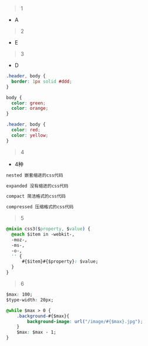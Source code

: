 > 1 
    
- A

> 2

- E

> 3

- D
```css
.header, body {
  border: 1px solid #ddd;
}

body {
  color: green;
  color: orange;
}

.header, body {
  color: red;
  color: yellow;
}
```

> 4

- 4种
```css
nested 嵌套缩进的css代码

expanded 没有缩进的css代码

compact 简洁格式的css代码

compressed 压缩格式的css代码
```

> 5
```css
@mixin css3($property, $value) {
  @each $item in -webkit-,
  -moz-,
  -ms-,
  -o-,
  '' {
      #{$item}#{$property}: $value;
  }
}
```

> 6
```css
$max: 100;
$type-width: 20px;

@while $max > 0 {
    .background-#{$max}{
        background-image: url("/image/#{$max}.jpg");
    }
    $max: $max - 1;
}
```